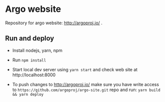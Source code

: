 # Argo website

Repository for argo website: http://argoproj.io/ .

## Run and deploy

* Install nodejs, yarn, npm
* Run `npm install`
* Start local dev server using `yarn start` and check web site at http://localhost:8000

* To push changes to http://argoproj.io/ make sure you have write access to `https://github.com/argoproj/argo-site.git`
 repo and run: `yarn build && yarn deploy`

